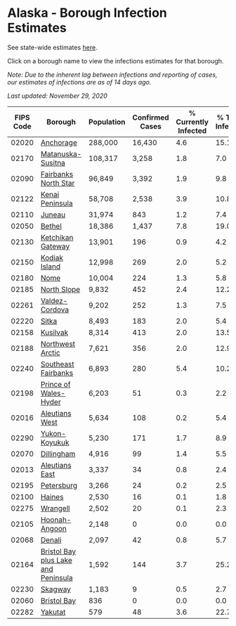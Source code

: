 # Alaska - Borough Infection Estimates

See state-wide estimates [here](/infections/us-ak).

Click on a borough name to view the infections estimates for that borough.

*Note: Due to the inherent lag between infections and reporting of cases, our estimates of infections are as of 14 days ago.*

*Last updated: November 29, 2020*

|   FIPS Code |                                                                    Borough |   Population |   Confirmed Cases |   % Currently Infected |   % Total Infected |
|-------------|----------------------------------------------------------------------------|--------------|-------------------|------------------------|--------------------|
|       02020 |                                                     [Anchorage](anchorage) |      288,000 |            16,430 |                    4.6 |               15.1 |
|       02170 |                                     [Matanuska-Susitna](matanuska-susitna) |      108,317 |             3,258 |                    1.8 |                7.0 |
|       02090 |                               [Fairbanks North Star](fairbanks-north-star) |       96,849 |             3,392 |                    1.9 |                9.8 |
|       02122 |                                         [Kenai Peninsula](kenai-peninsula) |       58,708 |             2,538 |                    3.9 |               10.8 |
|       02110 |                                                           [Juneau](juneau) |       31,974 |               843 |                    1.2 |                7.4 |
|       02050 |                                                           [Bethel](bethel) |       18,386 |             1,437 |                    7.8 |               19.0 |
|       02130 |                                     [Ketchikan Gateway](ketchikan-gateway) |       13,901 |               196 |                    0.9 |                4.2 |
|       02150 |                                             [Kodiak Island](kodiak-island) |       12,998 |               269 |                    2.0 |                5.2 |
|       02180 |                                                               [Nome](nome) |       10,004 |               224 |                    1.3 |                5.8 |
|       02185 |                                                 [North Slope](north-slope) |        9,832 |               452 |                    2.4 |               12.2 |
|       02261 |                                           [Valdez-Cordova](valdez-cordova) |        9,202 |               252 |                    1.3 |                7.5 |
|       02220 |                                                             [Sitka](sitka) |        8,493 |               183 |                    2.0 |                5.4 |
|       02158 |                                                       [Kusilvak](kusilvak) |        8,314 |               413 |                    2.0 |               13.5 |
|       02188 |                                       [Northwest Arctic](northwest-arctic) |        7,621 |               356 |                    2.0 |               12.9 |
|       02240 |                                 [Southeast Fairbanks](southeast-fairbanks) |        6,893 |               280 |                    5.4 |               10.2 |
|       02198 |                             [Prince of Wales-Hyder](prince-of-wales-hyder) |        6,203 |                51 |                    0.3 |                2.2 |
|       02016 |                                           [Aleutians West](aleutians-west) |        5,634 |               108 |                    0.2 |                5.4 |
|       02290 |                                             [Yukon-Koyukuk](yukon-koyukuk) |        5,230 |               171 |                    1.7 |                8.9 |
|       02070 |                                                   [Dillingham](dillingham) |        4,916 |                99 |                    1.4 |                5.5 |
|       02013 |                                           [Aleutians East](aleutians-east) |        3,337 |                34 |                    0.8 |                2.4 |
|       02195 |                                                   [Petersburg](petersburg) |        3,266 |                24 |                    0.2 |                2.5 |
|       02100 |                                                           [Haines](haines) |        2,530 |                16 |                    0.1 |                1.8 |
|       02275 |                                                       [Wrangell](wrangell) |        2,502 |                20 |                    0.1 |                2.3 |
|       02105 |                                             [Hoonah-Angoon](hoonah-angoon) |        2,148 |                 0 |                    0.0 |                0.0 |
|       02068 |                                                           [Denali](denali) |        2,097 |                42 |                    0.8 |                5.7 |
|       02164 | [Bristol Bay plus Lake and Peninsula](bristol-bay-plus-lake-and-peninsula) |        1,592 |               144 |                    3.7 |               25.2 |
|       02230 |                                                         [Skagway](skagway) |        1,183 |                 9 |                    0.5 |                2.7 |
|       02060 |                                                 [Bristol Bay](bristol-bay) |          836 |                 0 |                    0.0 |                0.0 |
|       02282 |                                                         [Yakutat](yakutat) |          579 |                48 |                    3.6 |               22.7 |